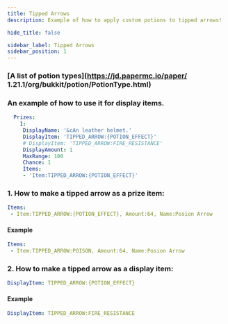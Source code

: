 ```yaml
---
title: Tipped Arrows
description: Example of how to apply custom potions to tipped arrows!

hide_title: false

sidebar_label: Tipped Arrows
sidebar_position: 1
---
```

### [A list of potion types](https://jd.papermc.io/paper/ 1.21.1/org/bukkit/potion/PotionType.html)

### An example of how to use it for display items.
```yml
  Prizes:
    1:
     DisplayName: '&cAn leather helmet.'
     DisplayItem: 'TIPPED_ARROW:{POTION_EFFECT}'
     # DisplayItem: 'TIPPED_ARROW:FIRE_RESISTANCE'
     DisplayAmount: 1
     MaxRange: 100
     Chance: 1
     Items:
     - 'Item:TIPPED_ARROW:{POTION_EFFECT}'
```

### 1. How to make a tipped arrow as a prize item:
```yml
Items:
 - Item:TIPPED_ARROW:{POTION_EFFECT}, Amount:64, Name:Posion Arrow
```
#### Example
```yml
Items:
 - Item:TIPPED_ARROW:POISON, Amount:64, Name:Posion Arrow
```
### 2. How to make a tipped arrow as a display item:
```yml
DisplayItem: TIPPED_ARROW:{POTION_EFFECT}
```
#### Example
```yml
DisplayItem: TIPPED_ARROW:FIRE_RESISTANCE
```